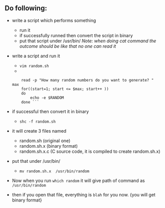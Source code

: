 ## Do following:
- write a script which performs something
	- run it
	- if successfully runned then convert the script in binary
	- put that script under /usr/bin/
 *Note: when doing cat command the outcome should be like that no one can read it*
 
 
- write a script and run it
	- `vim random.sh`
	-
	```#!/bin/bash
		read -p "How many random numbers do you want to generate? "  max
		for((start=1; start <= $max; start++ ))
		do
        	echo -e $RANDOM
		done ```
- if successful then convert it in binary
	- `shc -f random.sh`		
- it will create 3 files named
	- random.sh (original one)
	- random.sh.x (binary format)
	- random.sh.x.c (C source code, it is compiled to create random.sh.x)
- put that under /usr/bin/
	- `mv random.sh.x  /usr/bin/random`
		
- Now when you run `which random` it will give path of command as `/usr/bin/random`
- then if you open that file, everything is `blah` for you now. {you will get binary format}
		
	
